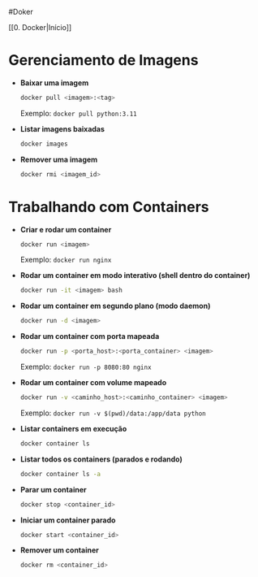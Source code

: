 
#Doker

[[0. Docker|Início]]

# Gerenciamento de Imagens

- **Baixar uma imagem**
	
    ```bash
    docker pull <imagem>:<tag>
    ```
    
    Exemplo: `docker pull python:3.11`
    
- **Listar imagens baixadas**
    ```bash
    docker images
    ```
    
- **Remover uma imagem**
    
    ```bash
    docker rmi <imagem_id>
    ```
    

# Trabalhando com Containers

- **Criar e rodar um container**
    
    ```bash
    docker run <imagem>
    ```
    
    Exemplo: `docker run nginx`
    
- **Rodar um container em modo interativo (shell dentro do container)**
    
    ```bash
    docker run -it <imagem> bash
    ```
    
- **Rodar um container em segundo plano (modo daemon)**
    
    ```bash
    docker run -d <imagem>
    ```
    
- **Rodar um container com porta mapeada**
    
    ```bash
    docker run -p <porta_host>:<porta_container> <imagem>
    ```
    
    Exemplo: `docker run -p 8080:80 nginx`
    
- **Rodar um container com volume mapeado**
    
    ```bash
    docker run -v <caminho_host>:<caminho_container> <imagem>
    ```
    
    Exemplo: `docker run -v $(pwd)/data:/app/data python`
    
- **Listar containers em execução**
    
    ```bash
    docker container ls
    ```
    
- **Listar todos os containers (parados e rodando)**
    
    ```bash
    docker container ls -a
    ```
    
- **Parar um container**
    
    ```bash
    docker stop <container_id>
    ```
    
- **Iniciar um container parado**
    
    ```bash
    docker start <container_id>
    ```
    
- **Remover um container**
    
    ```bash
    docker rm <container_id>
    ```
